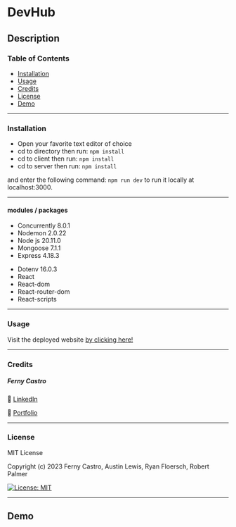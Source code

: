 # DevHub

## Description

### Table of Contents

- [Installation](#installation)
- [Usage](#usage)
- [Credits](#credits)
- [License](#license)
- [Demo](#demo)

---

### Installation

- Open your favorite text editor of choice
- cd to directory then run:
`` npm install ``
- cd to client then run:
`` npm install ``
- cd to server then run:
`` npm install ``

and enter the following command:
   ``npm run dev`` to run it locally at localhost:3000.

---

#### modules / packages

- Concurrently 8.0.1
- Nodemon 2.0.22
- Node js 20.11.0
- Mongoose 7.1.1
- Express 4.18.3
<!-- - Express-session 1.17.3 -->
<!-- - Cookie-parser  1.4.6 -->
<!-- - Bcrypt 5.1.0 -->
- Dotenv 16.0.3
- React
- React-dom
- React-router-dom
- React-scripts

---

### Usage

Visit the deployed website [by clicking here!]()

---

### Credits

##### Ferny Castro

🔗 [LinkedIn](https://www.linkedin.com/in/ferny-castro/)

🔗 [Portfolio](https://www.linkedin.com/in/ferny-castro/)

---

### License

MIT License

Copyright (c) 2023 Ferny Castro, Austin Lewis, Ryan Floersch, Robert Palmer

[![License: MIT](https://img.shields.io/badge/License-MIT-yellow.svg)](https://opensource.org/licenses/MIT)

---

## Demo

